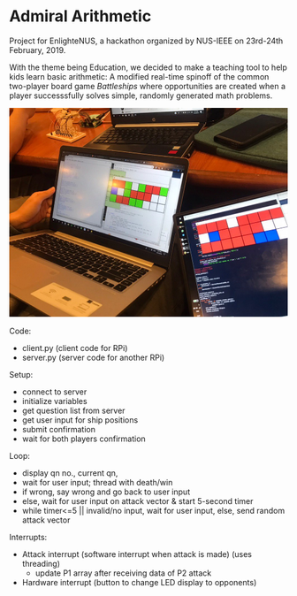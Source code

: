 
# Admiral Arithmetic

Project for EnlighteNUS, a hackathon organized by NUS-IEEE on 23rd-24th February, 2019. 

With the theme being Education, we decided to make a teaching tool to help kids learn basic arithmetic: A modified real-time spinoff of the common two-player board game _Battleships_ where opportunities are created when a player successsfully solves simple, randomly generated math problems.

![Picture of GUI](gui_display.jpg)

Code:
 - client.py (client code for RPi)
 - server.py (server code for another RPi)
 
 Setup:
 - connect to server
 - initialize variables
 - get question list from server
 - get user input for ship positions
 - submit confirmation 
 - wait for both players confirmation 

Loop:
- display qn no., current qn,
- wait for user input; thread with death/win
- if wrong, say wrong and go back to user input
- else, wait for user input on attack vector & start 5-second timer
- while timer<=5 || invalid/no input, wait for user input, else, send random attack vector

Interrupts:
- Attack interrupt (software interrupt when attack is made) (uses threading)
	- update P1 array after receiving data of P2 attack
- Hardware interrupt (button to change LED display to opponents)
